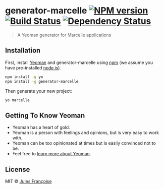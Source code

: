 # generator-marcelle [![NPM version][npm-image]][npm-url] [![Build Status][travis-image]][travis-url] [![Dependency Status][daviddm-image]][daviddm-url]

> A Yeoman generator for Marcelle applications

## Installation

First, install [Yeoman](http://yeoman.io) and generator-marcelle using [npm](https://www.npmjs.com/) (we assume you have pre-installed [node.js](https://nodejs.org/)).

```bash
npm install -g yo
npm install -g generator-marcelle
```

Then generate your new project:

```bash
yo marcelle
```

## Getting To Know Yeoman

- Yeoman has a heart of gold.
- Yeoman is a person with feelings and opinions, but is very easy to work with.
- Yeoman can be too opinionated at times but is easily convinced not to be.
- Feel free to [learn more about Yeoman](http://yeoman.io/).

## License

MIT © [Jules Françoise]()

[npm-image]: https://badge.fury.io/js/generator-marcelle.svg
[npm-url]: https://npmjs.org/package/generator-marcelle
[travis-image]: https://travis-ci.com/JulesFrancoise/generator-marcelle.svg?branch=master
[travis-url]: https://travis-ci.com/JulesFrancoise/generator-marcelle
[daviddm-image]: https://david-dm.org/JulesFrancoise/generator-marcelle.svg?theme=shields.io
[daviddm-url]: https://david-dm.org/JulesFrancoise/generator-marcelle
